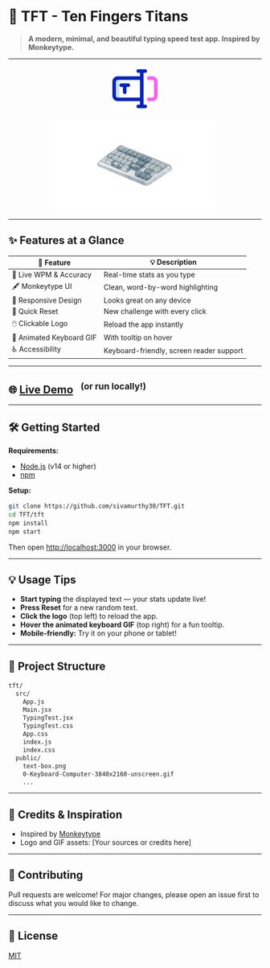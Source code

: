 # 🚀 TFT - Ten Fingers Titans

> **A modern, minimal, and beautiful typing speed test app. Inspired by Monkeytype.**

---

<p align="center">
  <img src="public/text-box.png" alt="TFT Logo" width="90"/>
</p>

<p align="center">
  <img src="public/0-Keyboard-Computer-3840x2160-unscreen.gif" alt="Typing Demo" width="320"/>
</p>

---

## ✨ Features at a Glance

| 🚀 Feature                | 💡 Description                                      |
|--------------------------|-----------------------------------------------------|
| 🎯 Live WPM & Accuracy   | Real-time stats as you type                         |
| 🖋️ Monkeytype UI         | Clean, word-by-word highlighting                    |
| 🎨 Responsive Design     | Looks great on any device                           |
| 🔄 Quick Reset           | New challenge with every click                      |
| 🖱️ Clickable Logo        | Reload the app instantly                            |
| 🎥 Animated Keyboard GIF | With tooltip on hover                               |
| ♿ Accessibility          | Keyboard-friendly, screen reader support            |

---

## 🌐 [Live Demo](http://localhost:3000) &nbsp; <sup>(or run locally!)</sup>

---

## 🛠️ Getting Started

**Requirements:**
- [Node.js](https://nodejs.org/) (v14 or higher)
- [npm](https://www.npmjs.com/)

**Setup:**
```sh
git clone https://github.com/sivamurthy30/TFT.git
cd TFT/tft
npm install
npm start
```
Then open [http://localhost:3000](http://localhost:3000) in your browser.

---

## 💡 Usage Tips
- **Start typing** the displayed text — your stats update live!
- **Press Reset** for a new random text.
- **Click the logo** (top left) to reload the app.
- **Hover the animated keyboard GIF** (top right) for a fun tooltip.
- **Mobile-friendly:** Try it on your phone or tablet!

---

## 📁 Project Structure

```
tft/
  src/
    App.js
    Main.jsx
    TypingTest.jsx
    TypingTest.css
    App.css
    index.js
    index.css
  public/
    text-box.png
    0-Keyboard-Computer-3840x2160-unscreen.gif
    ...
```

---

## 🙏 Credits & Inspiration
- Inspired by [Monkeytype](https://monkeytype.com/)
- Logo and GIF assets: [Your sources or credits here]

---

## 🤝 Contributing

Pull requests are welcome! For major changes, please open an issue first to discuss what you would like to change.

---

## 📄 License
[MIT](LICENSE)
